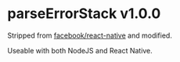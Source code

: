 
# parseErrorStack v1.0.0

Stripped from [facebook/react-native](http://github.com/facebook/react-native) and modified.

Useable with both NodeJS and React Native.
